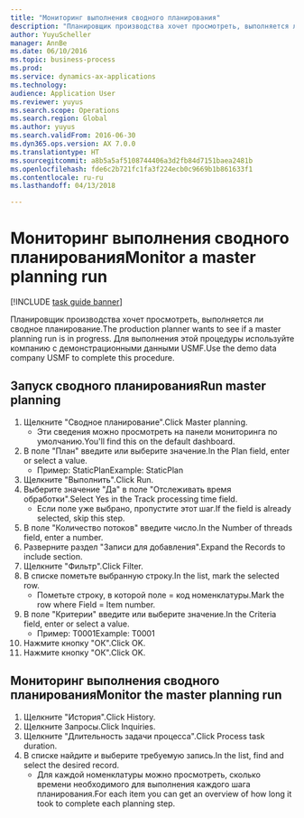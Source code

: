 ```yaml
--- 
title: "Мониторинг выполнения сводного планирования"
description: "Планировщик производства хочет просмотреть, выполняется ли сводное планирование."
author: YuyuScheller
manager: AnnBe
ms.date: 06/10/2016
ms.topic: business-process
ms.prod: 
ms.service: dynamics-ax-applications
ms.technology: 
audience: Application User
ms.reviewer: yuyus
ms.search.scope: Operations
ms.search.region: Global
ms.author: yuyus
ms.search.validFrom: 2016-06-30
ms.dyn365.ops.version: AX 7.0.0
ms.translationtype: HT
ms.sourcegitcommit: a8b5a5af5108744406a3d2fb84d7151baea2481b
ms.openlocfilehash: fde6c2b721fc1fa3f224ecb0c9669b1b861633f1
ms.contentlocale: ru-ru
ms.lasthandoff: 04/13/2018

---
```

# <a name="monitor-a-master-planning-run"></a><span data-ttu-id="18957-103">Мониторинг выполнения сводного планирования</span><span class="sxs-lookup"><span data-stu-id="18957-103">Monitor a master planning run</span></span>

[!INCLUDE [task guide banner](../../includes/task-guide-banner.md)]

<span data-ttu-id="18957-104">Планировщик производства хочет просмотреть, выполняется ли сводное планирование.</span><span class="sxs-lookup"><span data-stu-id="18957-104">The production planner wants to see if a master planning run is in progress.</span></span> <span data-ttu-id="18957-105">Для выполнения этой процедуры используйте компанию с демонстрационными данными USMF.</span><span class="sxs-lookup"><span data-stu-id="18957-105">Use the demo data company USMF to complete this procedure.</span></span>


## <a name="run-master-planning"></a><span data-ttu-id="18957-106">Запуск сводного планирования</span><span class="sxs-lookup"><span data-stu-id="18957-106">Run master planning</span></span>
1. <span data-ttu-id="18957-107">Щелкните "Сводное планирование".</span><span class="sxs-lookup"><span data-stu-id="18957-107">Click Master planning.</span></span>
    * <span data-ttu-id="18957-108">Эти сведения можно просмотреть на панели мониторинга по умолчанию.</span><span class="sxs-lookup"><span data-stu-id="18957-108">You'll find this on the default dashboard.</span></span>  
2. <span data-ttu-id="18957-109">В поле "План" введите или выберите значение.</span><span class="sxs-lookup"><span data-stu-id="18957-109">In the Plan field, enter or select a value.</span></span>
    * <span data-ttu-id="18957-110">Пример: StaticPlan</span><span class="sxs-lookup"><span data-stu-id="18957-110">Example: StaticPlan</span></span>  
3. <span data-ttu-id="18957-111">Щелкните "Выполнить".</span><span class="sxs-lookup"><span data-stu-id="18957-111">Click Run.</span></span>
4. <span data-ttu-id="18957-112">Выберите значение "Да" в поле "Отслеживать время обработки".</span><span class="sxs-lookup"><span data-stu-id="18957-112">Select Yes in the Track processing time field.</span></span>
    * <span data-ttu-id="18957-113">Если поле уже выбрано, пропустите этот шаг.</span><span class="sxs-lookup"><span data-stu-id="18957-113">If the field is already selected, skip this step.</span></span>  
5. <span data-ttu-id="18957-114">В поле "Количество потоков" введите число.</span><span class="sxs-lookup"><span data-stu-id="18957-114">In the Number of threads field, enter a number.</span></span>
6. <span data-ttu-id="18957-115">Разверните раздел "Записи для добавления".</span><span class="sxs-lookup"><span data-stu-id="18957-115">Expand the Records to include section.</span></span>
7. <span data-ttu-id="18957-116">Щелкните "Фильтр".</span><span class="sxs-lookup"><span data-stu-id="18957-116">Click Filter.</span></span>
8. <span data-ttu-id="18957-117">В списке пометьте выбранную строку.</span><span class="sxs-lookup"><span data-stu-id="18957-117">In the list, mark the selected row.</span></span>
    * <span data-ttu-id="18957-118">Пометьте строку, в которой поле = код номенклатуры.</span><span class="sxs-lookup"><span data-stu-id="18957-118">Mark the row where Field = Item number.</span></span>  
9. <span data-ttu-id="18957-119">В поле "Критерии" введите или выберите значение.</span><span class="sxs-lookup"><span data-stu-id="18957-119">In the Criteria field, enter or select a value.</span></span>
    * <span data-ttu-id="18957-120">Пример: T0001</span><span class="sxs-lookup"><span data-stu-id="18957-120">Example: T0001</span></span>  
10. <span data-ttu-id="18957-121">Нажмите кнопку "OК".</span><span class="sxs-lookup"><span data-stu-id="18957-121">Click OK.</span></span>
11. <span data-ttu-id="18957-122">Нажмите кнопку "OК".</span><span class="sxs-lookup"><span data-stu-id="18957-122">Click OK.</span></span>

## <a name="monitor-the-master-planning-run"></a><span data-ttu-id="18957-123">Мониторинг выполнения сводного планирования</span><span class="sxs-lookup"><span data-stu-id="18957-123">Monitor the master planning run</span></span>
1. <span data-ttu-id="18957-124">Щелкните "История".</span><span class="sxs-lookup"><span data-stu-id="18957-124">Click History.</span></span>
2. <span data-ttu-id="18957-125">Щелкните Запросы.</span><span class="sxs-lookup"><span data-stu-id="18957-125">Click Inquiries.</span></span>
3. <span data-ttu-id="18957-126">Щелкните "Длительность задачи процесса".</span><span class="sxs-lookup"><span data-stu-id="18957-126">Click Process task duration.</span></span>
4. <span data-ttu-id="18957-127">В списке найдите и выберите требуемую запись.</span><span class="sxs-lookup"><span data-stu-id="18957-127">In the list, find and select the desired record.</span></span>
    * <span data-ttu-id="18957-128">Для каждой номенклатуры можно просмотреть, сколько времени необходимого для выполнения каждого шага планирования.</span><span class="sxs-lookup"><span data-stu-id="18957-128">For each item you can get an overview of how long it took to complete each planning step.</span></span>  


